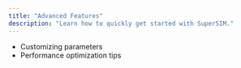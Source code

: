 ```yaml
---
title: "Advanced Features"
description: "Learn how to quickly get started with SuperSIM."
---
```


- Customizing parameters
- Performance optimization tips
